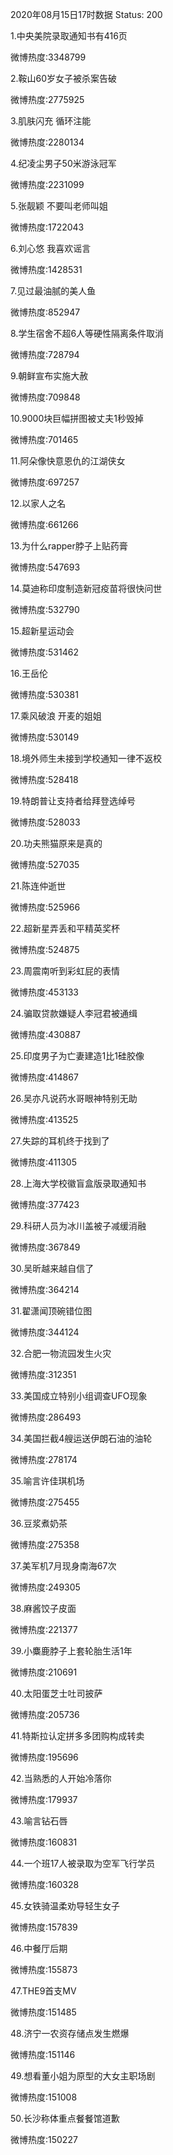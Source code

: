 2020年08月15日17时数据
Status: 200

1.中央美院录取通知书有416页

微博热度:3348799

2.鞍山60岁女子被杀案告破

微博热度:2775925

3.肌肤闪充 循环注能

微博热度:2280134

4.纪凌尘男子50米游泳冠军

微博热度:2231099

5.张靓颖 不要叫老师叫姐

微博热度:1722043

6.刘心悠 我喜欢谣言

微博热度:1428531

7.见过最油腻的美人鱼

微博热度:852947

8.学生宿舍不超6人等硬性隔离条件取消

微博热度:728794

9.朝鲜宣布实施大赦

微博热度:709848

10.9000块巨幅拼图被丈夫1秒毁掉

微博热度:701465

11.阿朵像快意恩仇的江湖侠女

微博热度:697257

12.以家人之名

微博热度:661266

13.为什么rapper脖子上贴药膏

微博热度:547693

14.莫迪称印度制造新冠疫苗将很快问世

微博热度:532790

15.超新星运动会

微博热度:531462

16.王岳伦

微博热度:530381

17.乘风破浪 开麦的姐姐

微博热度:530149

18.境外师生未接到学校通知一律不返校

微博热度:528418

19.特朗普让支持者给拜登选绰号

微博热度:528033

20.功夫熊猫原来是真的

微博热度:527035

21.陈连仲逝世

微博热度:525966

22.超新星弄丢和平精英奖杯

微博热度:524875

23.周震南听到彩虹屁的表情

微博热度:453133

24.骗取贷款嫌疑人李冠君被通缉

微博热度:430887

25.印度男子为亡妻建造1比1硅胶像

微博热度:414867

26.吴亦凡说药水哥眼神特别无助

微博热度:413525

27.失踪的耳机终于找到了

微博热度:411305

28.上海大学校徽盲盒版录取通知书

微博热度:377423

29.科研人员为冰川盖被子减缓消融

微博热度:367849

30.吴昕越来越自信了

微博热度:364214

31.翟潇闻顶碗错位图

微博热度:344124

32.合肥一物流园发生火灾

微博热度:312351

33.美国成立特别小组调查UFO现象

微博热度:286493

34.美国拦截4艘运送伊朗石油的油轮

微博热度:278174

35.喻言许佳琪机场

微博热度:275455

36.豆浆煮奶茶

微博热度:275358

37.美军机7月现身南海67次

微博热度:249305

38.麻酱饺子皮面

微博热度:221377

39.小麋鹿脖子上套轮胎生活1年

微博热度:210691

40.太阳蛋芝士吐司披萨

微博热度:205736

41.特斯拉认定拼多多团购构成转卖

微博热度:195696

42.当熟悉的人开始冷落你

微博热度:179937

43.喻言钻石唇

微博热度:160831

44.一个班17人被录取为空军飞行学员

微博热度:160328

45.女铁骑温柔劝导轻生女子

微博热度:157839

46.中餐厅后期

微博热度:155873

47.THE9首支MV

微博热度:151485

48.济宁一农资存储点发生燃爆

微博热度:151146

49.想看董小姐为原型的大女主职场剧

微博热度:151008

50.长沙称体重点餐餐馆道歉

微博热度:150227

